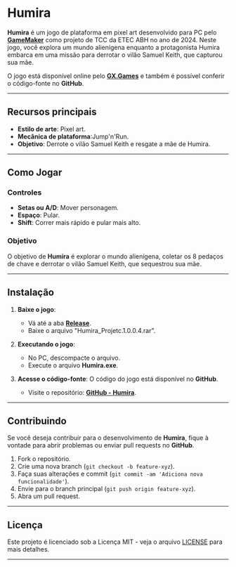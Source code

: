 # Humira

**Humira** é um jogo de plataforma em pixel art desenvolvido para PC pelo **[GameMaker](https://gamemaker.io/pt-BR)** como projeto de TCC da ETEC ABH no ano de 2024. Neste jogo, você explora um mundo alienígena enquanto a protagonista Humira embarca em uma missão para derrotar o vilão Samuel Keith, que capturou sua mãe.

O jogo está disponível online pelo **[GX.Games](https://gx.games/pt-br/games/cb8ud6/humira/)** e também é possível conferir o código-fonte no **GitHub**.

---

## Recursos principais

- **Estilo de arte**: Pixel art.
- **Mecânica de plataforma**:Jump'n'Run.
- **Objetivo**: Derrote o vilão Samuel Keith e resgate a mãe de Humira.

---

## Como Jogar

### Controles

  - **Setas ou A/D**: Mover personagem.
  - **Espaço**: Pular.
  - **Shift**: Correr mais rápido e pular mais alto.

### Objetivo

O objetivo de **Humira** é explorar o mundo alienígena, coletar os 8 pedaços de chave e derrotar o vilão Samuel Keith, que sequestrou sua mãe.

---

## Instalação

1. **Baixe o jogo**:
   - Vá até a aba **[Release](https://github.com/KauaCasimiro/Projeto-TCC/releases/tag/Vers%C3%A3o1.0.0.4)**.
   - Baixe o arquivo "Humira_Projetc.1.0.0.4.rar".

2. **Executando o jogo**:
   - No PC, descompacte o arquivo.
   - Execute o arquivo **Humira.exe**.

3. **Acesse o código-fonte**:
   O código do jogo está disponível no **GitHub**.
   - Visite o repositório: **[GitHub - Humira](https://github.com/KauaCasimiro/Projeto-TCC)**.

---

## Contribuindo

Se você deseja contribuir para o desenvolvimento de **Humira**, fique à vontade para abrir problemas ou enviar pull requests no **GitHub**.

1. Fork o repositório.
2. Crie uma nova branch (`git checkout -b feature-xyz`).
3. Faça suas alterações e commit (`git commit -am 'Adiciona nova funcionalidade'`).
4. Envie para o branch principal (`git push origin feature-xyz`).
5. Abra um pull request.

---

## Licença

Este projeto é licenciado sob a Licença MIT - veja o arquivo [LICENSE](License) para mais detalhes.

---

